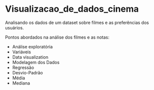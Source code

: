 # Visualizacao_de_dados_cinema



Analisando os dados de um dataset sobre filmes e as preferências dos usuários.

Pontos abordados na análise dos filmes e as notas:

- Análise exploratória
- Variáveis
- Data visualization
- Modelagem dos Dados
- Regressão
- Desvio-Padrão
- Média
- Mediana
